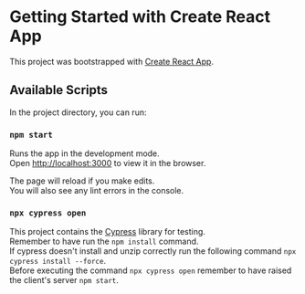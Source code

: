 # Getting Started with Create React App

This project was bootstrapped with [Create React App](https://github.com/facebook/create-react-app).

## Available Scripts

In the project directory, you can run:

### `npm start`

Runs the app in the development mode.\
Open [http://localhost:3000](http://localhost:3000) to view it in the browser.

The page will reload if you make edits.\
You will also see any lint errors in the console.

### `npx cypress open`

This project contains the [Cypress](https://www.cypress.io/) library for testing.\
Remember to have run the `npm install` command. \
If cypress doesn't install and unzip correctly run the following command `npx cypress install --force`.\
Before executing the command `npx cypress open` remember to have raised the client's server `npm start`.



